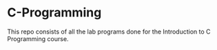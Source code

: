 # C-Programming
This repo consists of all the lab programs done for the Introduction to C Programming course.
